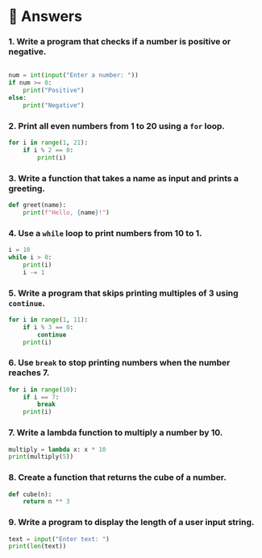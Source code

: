 # 📝 Answers

### 1. Write a program that checks if a number is positive or negative.
```python

num = int(input("Enter a number: "))
if num >= 0:
    print("Positive")
else:
    print("Negative")
```

### 2. Print all even numbers from 1 to 20 using a `for` loop.
```python
for i in range(1, 21):
    if i % 2 == 0:
        print(i)
```
### 3. Write a function that takes a name as input and prints a greeting.
```python
def greet(name):
    print(f"Hello, {name}!")
```
### 4. Use a `while` loop to print numbers from 10 to 1.
```python
i = 10
while i > 0:
    print(i)
    i -= 1
```
### 5. Write a program that skips printing multiples of 3 using `continue`.
```python
for i in range(1, 11):
    if i % 3 == 0:
        continue
    print(i)
```
### 6. Use `break` to stop printing numbers when the number reaches 7.
```python
for i in range(10):
    if i == 7:
        break
    print(i)
```
### 7. Write a lambda function to multiply a number by 10.
```python
multiply = lambda x: x * 10
print(multiply(5))
```
### 8. Create a function that returns the cube of a number.
```python
def cube(n):
    return n ** 3
```
### 9. Write a program to display the length of a user input string.
```python
text = input("Enter text: ")
print(len(text))
```
